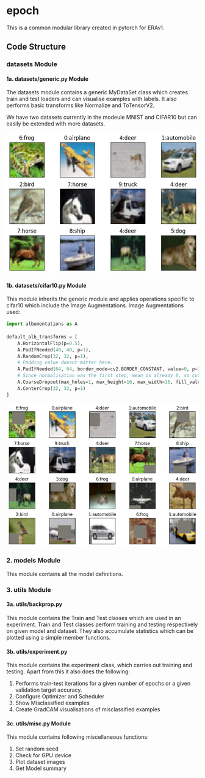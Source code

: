 # epoch

This is a common modular library created in pytorch for ERAv1.

## Code Structure

### datasets Module
#### 1a. datasets/generic.py Module
The datasets module contains a generic MyDataSet class which creates train and test loaders and can visualise examples with labels.
It also performs basic transforms like Normalize and ToTensorV2.

We have two datasets currently in the modeule MNIST and CIFAR10 but can easily be extended with more datasets.

![CIFAR10 Examples](assets/cifar_examples.png)

#### 1b. datasets/cifar10.py Module
This module inherits the generic module and applies operations specific to cifar10 which include the Image Augmentations.
Image Augmentations used:
```python
import albumentations as A

default_alb_transforms = [
    A.HorizontalFlip(p=0.5),
    A.PadIfNeeded(40, 40, p=1),
    A.RandomCrop(32, 32, p=1),
    # Padding value doesnt matter here.
    A.PadIfNeeded(64, 64, border_mode=cv2.BORDER_CONSTANT, value=0, p=1),
    # Since normalisation was the first step, mean is already 0, so cutout fill_value = 0
    A.CoarseDropout(max_holes=1, max_height=16, max_width=16, fill_value=0, p=1),
    A.CenterCrop(32, 32, p=1)
]
```

![CIFAR10 Examples](assets/cifar_aug.png)

### 2. models Module
This module contains all the model definitions.

### 3. utils Module
#### 3a. utils/backprop.py
This module contains the Train and Test classes which are used in an experiment.
Train and Test classes perform training and testing respectively on given model and dataset.
They also accumulate statistics which can be plotted using a simple member functions.

#### 3b. utils/experiment.py
This module contains the experiment class, which carries out training and testing.
Apart from this it also does the following:
1. Performs train-test iterations for a given number of epochs or a given validation target accuracy.
2. Configure Optimizer and Scheduler
3. Show Misclassified examples
4. Create GradCAM visualisations of misclassified examples

#### 3c. utils/misc.py Module
This module contains following miscellaneous functions:
1. Set random seed
2. Check for GPU device
3. Plot dataset images
4. Get Model summary

